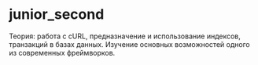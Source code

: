 # junior_second
Теория: работа с cURL, предназначение и использование индексов, транзакций в базах данных. Изучение основных возможностей одного из современных фреймворков. 
